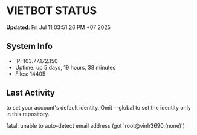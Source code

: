 # VIETBOT STATUS
**Updated**: Fri Jul 11 03:51:26 PM +07 2025

## System Info
- IP: 103.77.172.150
- Uptime: up 5 days, 19 hours, 38 minutes
- Files: 14405

## Last Activity

to set your account's default identity.
Omit --global to set the identity only in this repository.

fatal: unable to auto-detect email address (got 'root@vinh3690.(none)')

